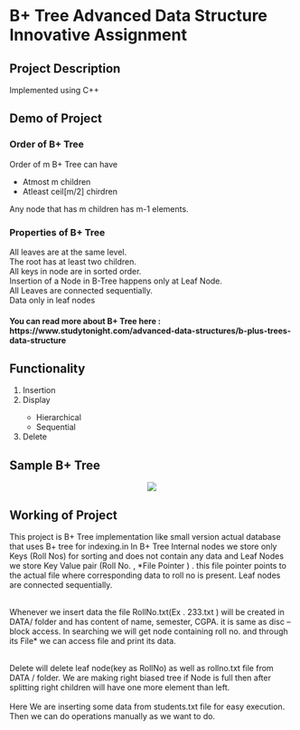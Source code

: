 # B+ Tree Advanced Data Structure Innovative Assignment
<h2>Project Description</h2>
<p>Implemented using C++</p>
<h2>Demo of Project</h2>

<h3>Order of B+ Tree</h3> 
<p>Order of m B+ Tree can have<br>
<ul>
  <li>Atmost m children</li>
  <li>Atleast ceil[m/2] chirdren</li>
</ul>
  Any node that has m children has m-1 elements.
</p>
<h3>Properties of B+ Tree</h3>
<p>All leaves are at the same level.<br>
The root has at least two children.<br>
All keys in node are in sorted order.<br>
Insertion of a Node in B-Tree happens only at Leaf Node.<br>
All Leaves are connected sequentially.<br>
Data only in leaf nodes
</p>
<h4>You can read more about B+ Tree here : https://www.studytonight.com/advanced-data-structures/b-plus-trees-data-structure</h4>
<h2>Functionality</h2>
<ol>
  <li>Insertion</li>
  <li>Display</li>
    <ul>
      <li>Hierarchical</li>
      <li>Sequential</li>
  </ul>
  <li>Delete</li>
</ol>

<h2>Sample B+ Tree</h2>
<p align="center"><img src="https://github.com/GauravSakariya99/B-Plus-Tree-Advanced-Data-Structure-Innovative-Assignment/blob/main/Image_of_B+Tree.png" align="center"/></p>
<h2>Working of Project</h2>
<p>This project is B+ Tree implementation like small version actual database that uses B+ tree for indexing.in In B+ Tree Internal nodes we store only Keys (Roll Nos) for sorting  and does not contain any data and Leaf Nodes we store Key Value pair (Roll No. , *File Pointer ) . this file pointer points to the actual file where corresponding data to roll no is present. Leaf nodes are connected sequentially.<br><br>

Whenever we insert data the file RollNo.txt(Ex . 233.txt ) will be created in DATA/ folder and has content of name, semester, CGPA. it is same as disc – block access.
In searching we will get node containing roll no. and through its File* we can access file and print its data.<br><br>
  
Delete will delete leaf node(key as RollNo) as well as rollno.txt file from DATA /  folder.
We are making right biased tree if Node is full then after splitting right children will have one more element than left.<br><br>
Here We are inserting some data from students.txt file for easy execution. Then we can do operations manually as we want to do.
</p>
